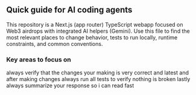 ## Quick guide for AI coding agents

This repository is a Next.js (app router) TypeScript webapp focused on Web3 airdrops with integrated AI helpers (Gemini).
Use this file to find the most relevant places to change behavior, tests to run locally, runtime constraints, and common conventions.
### Key areas to focus on
always verify that the changes your making is very correct and latest
and after making changes always run all tests to verify nothing is broken
lastly always summarize your response so i can read fast